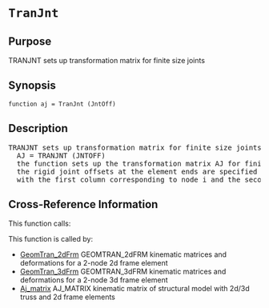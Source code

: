 
<!-- <a name="_top"></a>
<div><a href="../../_index.md">Home</a> &gt;  <a href="#">latest</a> &gt; <a href="_index.md">Element_Library</a> &gt; TranJnt.m</div> -->

<!--<table width="100%"><tr><td align="left"><a href="../../_index.md"><img alt="<" border="0" src="../../left.png">&nbsp;Master index</a></td>
<td align="right"><a href="_index.md">Index for latest\Element_Library&nbsp;<img alt=">" border="0" src="../../right.png"></a></td></tr></table>-->
# `TranJnt`
<!-- <h1>TranJnt
</h1> -->

## <a name="_name"></a>Purpose

<!-- <h2 id="purpose"><a name="_name"></a>Purpose</h2> -->

TRANJNT sets up transformation matrix for finite size joints

<!-- <div class="box"><strong>TRANJNT sets up transformation matrix for finite size joints</strong></div> -->

## <a name="_synopsis"></a>Synopsis

`function aj = TranJnt (JntOff)` 
## <a name="_description"></a>Description

<pre class="comment">TRANJNT sets up transformation matrix for finite size joints
  AJ = TRANJNT (JNTOFF)
  the function sets up the transformation matrix AJ for finite size joints of 2d and 3d frame elements;
  the rigid joint offsets at the element ends are specified in array JNTOFF
  with the first column corresponding to node i and the second column to node j</pre>
<!-- <div class="fragment"><pre class="comment">TRANJNT sets up transformation matrix for finite size joints
  AJ = TRANJNT (JNTOFF)
  the function sets up the transformation matrix AJ for finite size joints of 2d and 3d frame elements;
  the rigid joint offsets at the element ends are specified in array JNTOFF
  with the first column corresponding to node i and the second column to node j</pre></div> -->

<!-- crossreference -->
## <a name="_cross"></a>Cross-Reference Information

This function calls:
<ul style="list-style-image:url(../../matlabicon.gif)">
</ul>
This function is called by:
<ul style="list-style-image:url(../../matlabicon.gif)">
<li><a href="GeomTran_2dFrm.md" class="code" title="function [ag,bg,ab,v,Dv,DDv] = GeomTran_2dFrm (option,xyz,GeomData,u,Du,DDu)">GeomTran_2dFrm</a>	GEOMTRAN_2dFRM kinematic matrices and deformations for a 2-node 2d frame element</li><li><a href="GeomTran_3dFrm.md" class="code" title="function [ag,bg,ab,v,Dv,DDv] = GeomTran_3dFrm (option,xyz,GeomData,u,Du,DDu)">GeomTran_3dFrm</a>	GEOMTRAN_3dFRM kinematic matrices and deformations for a 2-node 3d frame element</li><li><a href="../../latest/General_Functions/Aj_matrix.md" class="code" title="function Aj = Aj_matrix (Model)">Aj_matrix</a>	AJ_MATRIX kinematic matrix of structural model with 2d/3d truss and 2d frame elements</li></ul>
<!-- crossreference -->




<!-- <hr><address>Generated on Thu 28-Jan-2021 18:22:44 by <strong><a href="http://www.artefact.tk/software/matlab/m2html/" title="Matlab Documentation in HTML">m2html</a></strong> &copy; 2005</address> -->